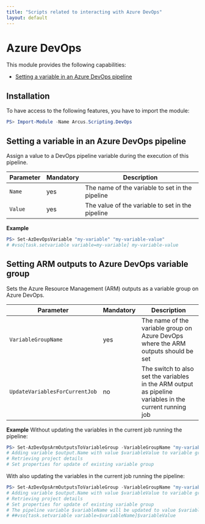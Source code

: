 ```yaml
---
title: "Scripts related to interacting with Azure DevOps"
layout: default
---
```


# Azure DevOps

This module provides the following capabilities:
- [Setting a variable in an Azure DevOps pipeline](#setting-a-variable-in-an-azure-devops-pipeline)

## Installation

To have access to the following features, you have to import the module:

```powershell
PS> Import-Module -Name Arcus.Scripting.DevOps
```

## Setting a variable in an Azure DevOps pipeline

Assign a value to a DevOps pipeline variable during the execution of this pipeline.

| Parameter       | Mandatory | Description                                       |
| --------------- | --------- | ------------------------------------------------- |
| `Name`          | yes       | The name of the variable to set in the pipeline   |
| `Value`         | yes       | The value of the variable to set in the pipeline  |

**Example**

```powershell
PS> Set-AzDevOpsVariable "my-variable" "my-variable-value"
# #vso[task.setvariable variable=my-variable] my-variable-value
```

## Setting ARM outputs to Azure DevOps variable group

Sets the Azure Resource Management (ARM) outputs as a variable group on Azure DevOps.

| Parameter                      | Mandatory | Description                                                                                             |
| ------------------------------ | --------- | ------------------------------------------------------------------------------------------------------- |
| `VariableGroupName`            | yes       | The name of the variable group on Azure DevOps where the ARM outputs should be set                      |
| `UpdateVariablesForCurrentJob` | no        | The switch to also set the variables in the ARM output as pipeline variables in the current running job |

**Example**
Without updating the variables in the current job running the pipeline:

```powershell
PS> Set-AzDevOpsArmOutputsToVariableGroup -VariableGroupName "my-variable-group"
# Adding variable $output.Name with value $variableValue to variable group my-variable-group
# Retrieving project details
# Set properties for update of existing variable group
```

With also updating the variables in the current job running the pipeline:

```powershell
PS> Set-AzDevOpsArmOutputsToVariableGroup -VariableGroupName "my-variable-group"
# Adding variable $output.Name with value $variableValue to variable group my-variable-group
# Retrieving project details
# Set properties for update of existing variable group
# The pipeline variable $variableName will be updated to value $variableValue as well, so it can be used in subsequent tasks of the current job. 
# ##vso[task.setvariable variable=$variableName]$variableValue
```

